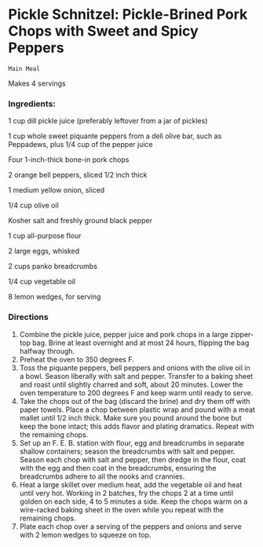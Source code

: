 # Pickle Schnitzel: Pickle-Brined Pork Chops with Sweet and Spicy Peppers

`Main Meal`

Makes 4 servings

### **Ingredients:**

1 cup dill pickle juice (preferably leftover from a jar of pickles)

1 cup whole sweet piquante peppers from a deli olive bar, such as Peppadews, plus 1/4 cup of the pepper juice

Four 1-inch-thick bone-in pork chops

2 orange bell peppers, sliced 1/2 inch thick

1 medium yellow onion, sliced 

1/4 cup olive oil 

Kosher salt and freshly ground black pepper 

1 cup all-purpose flour 

2 large eggs, whisked 

2 cups panko breadcrumbs

1/4 cup vegetable oil 

8 lemon wedges, for serving

### **Directions**

1. Combine the pickle juice, pepper juice and pork chops in a large zipper-top bag. Brine at least overnight and at most 24 hours, flipping the bag halfway through.
2. Preheat the oven to 350 degrees F.
3. Toss the piquante peppers, bell peppers and onions with the olive oil in a bowl. Season liberally with salt and pepper. Transfer to a baking sheet and roast until slightly charred and soft, about 20 minutes. Lower the oven temperature to 200 degrees F and keep warm until ready to serve.
4. Take the chops out of the bag (discard the brine) and dry them off with paper towels. Place a chop between plastic wrap and pound with a meat mallet until 1/2 inch thick. Make sure you pound around the bone but keep the bone intact; this adds flavor and plating dramatics. Repeat with the remaining chops.
5. Set up an F. E. B. station with flour, egg and breadcrumbs in separate shallow containers; season the breadcrumbs with salt and pepper. Season each chop with salt and pepper, then dredge in the flour, coat with the egg and then coat in the breadcrumbs, ensuring the breadcrumbs adhere to all the nooks and crannies.
6. Heat a large skillet over medium heat, add the vegetable oil and heat until very hot. Working in 2 batches, fry the chops 2 at a time until golden on each side, 4 to 5 minutes a side. Keep the chops warm on a wire-racked baking sheet in the oven while you repeat with the remaining chops.
7. Plate each chop over a serving of the peppers and onions and serve with 2 lemon wedges to squeeze on top.
